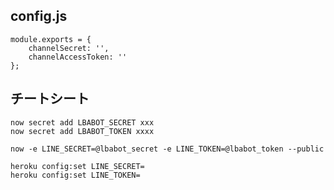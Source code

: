 
## config.js

```
module.exports = {
    channelSecret: '',
    channelAccessToken: ''
};
```

## チートシート

```
now secret add LBABOT_SECRET xxx
now secret add LBABOT_TOKEN xxxx
```

```
now -e LINE_SECRET=@lbabot_secret -e LINE_TOKEN=@lbabot_token --public
```

```
heroku config:set LINE_SECRET=
heroku config:set LINE_TOKEN=
```